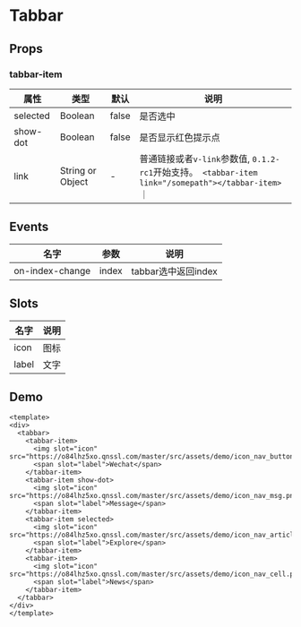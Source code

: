 # Tabbar

## Props

### tabbar-item

| 属性 | 类型 | 默认 | 说明 |
|-----|-----|-----|-----|
| selected | Boolean | false | 是否选中 |
| show-dot | Boolean | false | 是否显示红色提示点 |
| link | String or Object | - | 普通链接或者`v-link`参数值, `0.1.2-rc1`开始支持。` <tabbar-item link="/somepath"></tabbar-item>` ｜

## Events
| 名字 | 参数 | 说明                  |
|------|-----|------------------------|
| on-index-change | index | tabbar选中返回index |

## Slots

| 名字 | 说明 |
|-----|-----|
| icon | 图标 |
| label | 文字 |

## Demo

``` vux height=300 components=Tabbar,TabbarItem
<template>
<div>
  <tabbar>
    <tabbar-item>
      <img slot="icon" src="https://o84lhz5xo.qnssl.com/master/src/assets/demo/icon_nav_button.png">
      <span slot="label">Wechat</span>
    </tabbar-item>
    <tabbar-item show-dot>
      <img slot="icon" src="https://o84lhz5xo.qnssl.com/master/src/assets/demo/icon_nav_msg.png">
      <span slot="label">Message</span>
    </tabbar-item>
    <tabbar-item selected>
      <img slot="icon" src="https://o84lhz5xo.qnssl.com/master/src/assets/demo/icon_nav_article.png">
      <span slot="label">Explore</span>
    </tabbar-item>
    <tabbar-item>
      <img slot="icon" src="https://o84lhz5xo.qnssl.com/master/src/assets/demo/icon_nav_cell.png">
      <span slot="label">News</span>
    </tabbar-item>
  </tabbar>
</div>
</template>
```
